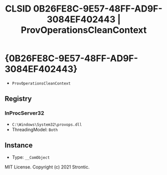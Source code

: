 ﻿---
title: "CLSID 0B26FE8C-9E57-48FF-AD9F-3084EF402443 | ProvOperationsCleanContext"
excerpt: What is COM-Object CLSID 0B26FE8C-9E57-48FF-AD9F-3084EF402443?
---

# {0B26FE8C-9E57-48FF-AD9F-3084EF402443}

* `ProvOperationsCleanContext`

## Registry


### InProcServer32

* `C:\Windows\System32\provops.dll`
* ThreadingModel: `Both`

## Instance

* Type: `__ComObject`

MIT License. Copyright (c) 2021 Strontic.


